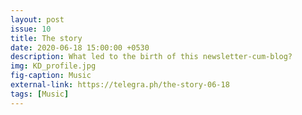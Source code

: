 ```yaml
---
layout: post
issue: 10
title: The story
date: 2020-06-18 15:00:00 +0530
description: What led to the birth of this newsletter-cum-blog?
img: KD_profile.jpg
fig-caption: Music
external-link: https://telegra.ph/the-story-06-18
tags: [Music]
---
```

